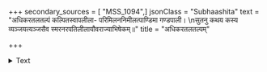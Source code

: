 +++
secondary_sources = [ "MSS_1094",]
jsonClass = "Subhaashita"
text = "अधिकरतलतल्पं कल्पितस्वापलीला- परिमिलननिमीलत्पाण्डिमा गण्डपाली।  \nसुतनु कथय कस्य व्यञ्जयत्यञ्जसैव स्मरनरपतिलीलायौवराज्याभिषेकम्॥"
title = "अधिकरतलतल्पम्"

+++

<details><summary>Text</summary>

अधिकरतलतल्पं कल्पितस्वापलीला- परिमिलननिमीलत्पाण्डिमा गण्डपाली।  
सुतनु कथय कस्य व्यञ्जयत्यञ्जसैव स्मरनरपतिलीलायौवराज्याभिषेकम्॥
</details>
